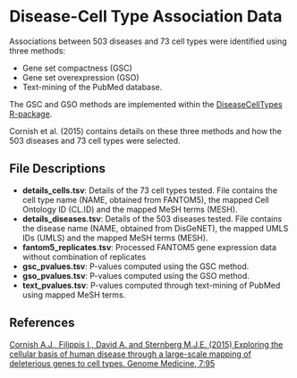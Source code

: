 Disease-Cell Type Association Data
==========

Associations between 503 diseases and 73 cell types were identified using three methods:
- Gene set compactness (GSC)
- Gene set overexpression (GSO)
- Text-mining of the PubMed database. 

The GSC and GSO methods are implemented within the [DiseaseCellTypes R-package][1].

Cornish et al. (2015) contains details on these three methods and how the 503 diseases and 73 cell types were selected.


File Descriptions
----------

- **details_cells.tsv**: Details of the 73 cell types tested. File contains the cell type name (NAME, obtained from FANTOM5), the mapped Cell Ontology ID (CL.ID) and the mapped MeSH terms (MESH). 
- **details_diseases.tsv**: Details of the 503 diseases tested. File contains the disease name (NAME, obtained from DisGeNET), the mapped UMLS IDs (UMLS) and the mapped MeSH terms (MESH). 
- **fantom5_replicates.tsv**: Processed FANTOM5 gene expression data without combination of replicates
- **gsc_pvalues.tsv**: P-values computed using the GSC method. 
- **gso_pvalues.tsv**: P-values computed using the GSO method. 
- **text_pvalues.tsv**: P-values computed through text-mining of PubMed using mapped MeSH terms.



References
----------

[Cornish A.J., Filippis I., David A. and Sternberg M.J.E. (2015) Exploring the cellular basis of human disease through a large-scale mapping of deleterious genes to cell types. Genome Medicine, 7:95][2]

[1]: http://alexjcornish.github.io/DiseaseCellTypes/
[2]: http://genomemedicine.com/content/7/1/95